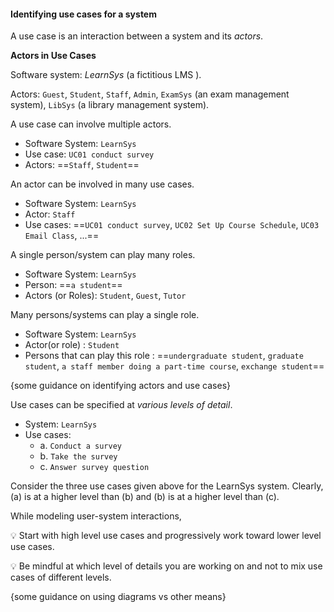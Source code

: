 <link rel="stylesheet" href="{{baseUrl}}/book/css/textbook.css">

<div class="website-content">

#### Identifying use cases for a system

<div id="main">

A use case is an interaction between a system and its _actors_.

**Actors in Use Cases**

<tip-box type="primary">
<include src="../../../common/definitions.md#def-actor" />
</tip-box>

<tip-box>

Software system: _LearnSys_ (a fictitious
<popover effect="fade" placement="right" content="Learning Management System">
    LMS
</popover>
).

Actors: `Guest`, `Student`, `Staff`, `Admin`, `ExamSys` (an exam management system), `LibSys` (a library management system).

</tip-box>

A use case can involve multiple actors.

<tip-box>

* Software System: `LearnSys`
* Use case:  `UC01 conduct survey`
* Actors: ==`Staff`, `Student`==

</tip-box>

An actor can be involved in many use cases.

<tip-box>

* Software System: `LearnSys`
* Actor: `Staff`
* Use cases: ==`UC01 conduct survey`, `UC02 Set Up Course Schedule`, `UC03 Email Class`, ...==

</tip-box>

A single person/system can play many roles.

<tip-box>

* Software System: `LearnSys`
* Person: ==`a student`==
* Actors (or Roles): `Student`, `Guest`, `Tutor`

</tip-box>

Many persons/systems can play a single role.

<tip-box>

* Software System: `LearnSys`
* Actor(or role) : `Student`
* Persons that can play this role : ==`undergraduate student`, `graduate student`, `a staff member doing a part-time course`, `exchange student`==

</tip-box>

{some guidance on identifying actors and use cases}

Use cases can be specified at _various levels of detail_.

<tip-box>

* System: `LearnSys`
* Use cases: 
  * a. `Conduct a survey`
  * b. `Take the survey`
  * c. `Answer survey question`

</tip-box>

Consider the three use cases given above for the LearnSys system. Clearly, (a) is at a higher level than (b) and (b) is at a higher level than (c). 

<tip-box type="warning">

While modeling user-system interactions, 

:bulb: Start with high level use cases and progressively work toward lower level use cases. <p/>
:bulb: Be mindful at which level of details you are working on and not to mix use cases of different levels.

</tip-box>



{some guidance on using diagrams vs other means}


<!-- extras ------------------------------------------------------------------------------------ -->

<panel header=":paperclip: Extras" expandable type="seamless" expanded>

  <panel header=":mortar_board: Learning Outcomes" expandable type="seamless">
    <include src="exercises.md" />
  </panel>

  <panel header=":package: Resources" expandable type="seamless">
    <include src="resources.md" />
  </panel>

</panel>

</div>

</div>
